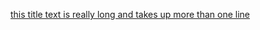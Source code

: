 [this title text is really long and takes up more than 
one line](
    https://ucsd-cse15l-w22.github.io/
)